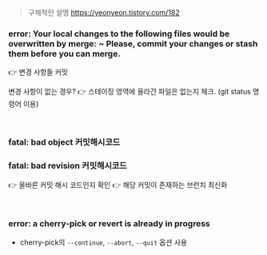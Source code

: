 > 구체적인 설명 https://yeonyeon.tistory.com/182

### error: Your local changes to the following files would be overwritten by merge: ~ Please, commit your changes or stash them before you can merge.
👉 변경 사항들 커밋

변경 사항이 없는 경우?
👉 스테이징 영역에 올라간 파일은 없는지 체크.
(git status 명령어 이용)

<br>

### fatal: bad object 커밋해시코드
### fatal: bad revision 커밋해시코드
👉 올바른 커밋 해시 코드인지 확인
👉 해당 커밋이 존재하는 브런치 최신화

<br>

### error: a cherry-pick or revert is already in progress
- cherry-pick의 `--continue`, `--abort`, `--quit` 옵션 사용